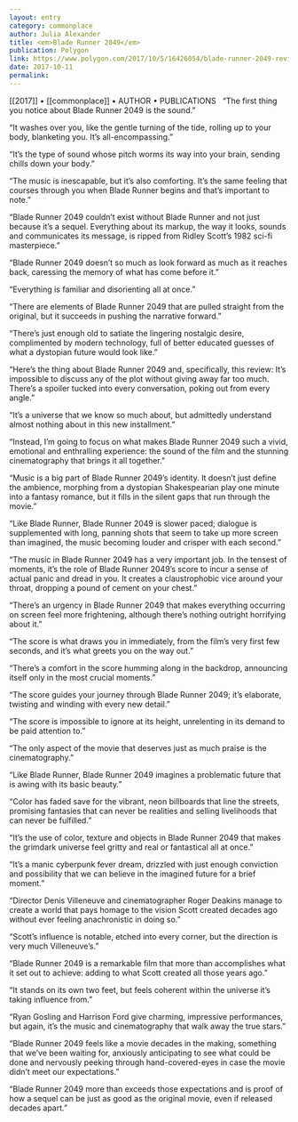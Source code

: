 ```yaml
---
layout: entry
category: commonplace
author: Julia Alexander
title: <em>Blade Runner 2049</em>
publication: Polygon
link: https://www.polygon.com/2017/10/5/16426054/blade-runner-2049-review
date: 2017-10-11
permalink: 
---
```


[[2017]] • [[commonplace]] • AUTHOR • PUBLICATIONS 
 
“The first thing you notice about Blade Runner 2049 is the sound.”

“It washes over you, like the gentle turning of the tide, rolling up to your body, blanketing you. It’s all-encompassing.”

“It’s the type of sound whose pitch worms its way into your brain, sending chills down your body.”

“The music is inescapable, but it’s also comforting. It’s the same feeling that courses through you when Blade Runner begins and that’s important to note.”

“Blade Runner 2049 couldn’t exist without Blade Runner and not just because it’s a sequel. Everything about its markup, the way it looks, sounds and communicates its message, is ripped from Ridley Scott’s 1982 sci-fi masterpiece.”

“Blade Runner 2049 doesn’t so much as look forward as much as it reaches back, caressing the memory of what has come before it.”

“Everything is familiar and disorienting all at once.”

“There are elements of Blade Runner 2049 that are pulled straight from the original, but it succeeds in pushing the narrative forward.”

“There’s just enough old to satiate the lingering nostalgic desire, complimented by modern technology, full of better educated guesses of what a dystopian future would look like.”

“Here’s the thing about Blade Runner 2049 and, specifically, this review: It’s impossible to discuss any of the plot without giving away far too much. There’s a spoiler tucked into every conversation, poking out from every angle.”

“It’s a universe that we know so much about, but admittedly understand almost nothing about in this new installment.”

“Instead, I’m going to focus on what makes Blade Runner 2049 such a vivid, emotional and enthralling experience: the sound of the film and the stunning cinematography that brings it all together.”

“Music is a big part of Blade Runner 2049’s identity. It doesn’t just define the ambience, morphing from a dystopian Shakespearian play one minute into a fantasy romance, but it fills in the silent gaps that run through the movie.”

“Like Blade Runner, Blade Runner 2049 is slower paced; dialogue is supplemented with long, panning shots that seem to take up more screen than imagined, the music becoming louder and crisper with each second.”

“The music in Blade Runner 2049 has a very important job. In the tensest of moments, it’s the role of Blade Runner 2049’s score to incur a sense of actual panic and dread in you. It creates a claustrophobic vice around your throat, dropping a pound of cement on your chest.”

“There’s an urgency in Blade Runner 2049 that makes everything occurring on screen feel more frightening, although there’s nothing outright horrifying about it.”

“The score is what draws you in immediately, from the film’s very first few seconds, and it’s what greets you on the way out.”

“There’s a comfort in the score humming along in the backdrop, announcing itself only in the most crucial moments.”

“The score guides your journey through Blade Runner 2049; it’s elaborate, twisting and winding with every new detail.”

“The score is impossible to ignore at its height, unrelenting in its demand to be paid attention to.”

“The only aspect of the movie that deserves just as much praise is the cinematography.”

“Like Blade Runner, Blade Runner 2049 imagines a problematic future that is awing with its basic beauty.”

“Color has faded save for the vibrant, neon billboards that line the streets, promising fantasies that can never be realities and selling livelihoods that can never be fulfilled.”

“It’s the use of color, texture and objects in Blade Runner 2049 that makes the grimdark universe feel gritty and real or fantastical all at once.”

“It’s a manic cyberpunk fever dream, drizzled with just enough conviction and possibility that we can believe in the imagined future for a brief moment.”

“Director Denis Villeneuve and cinematographer Roger Deakins manage to create a world that pays homage to the vision Scott created decades ago without ever feeling anachronistic in doing so.”

“Scott’s influence is notable, etched into every corner, but the direction is very much Villeneuve’s.”

“Blade Runner 2049 is a remarkable film that more than accomplishes what it set out to achieve: adding to what Scott created all those years ago.”

“It stands on its own two feet, but feels coherent within the universe it’s taking influence from.”

“Ryan Gosling and Harrison Ford give charming, impressive performances, but again, it’s the music and cinematography that walk away the true stars.”

“Blade Runner 2049 feels like a movie decades in the making, something that we’ve been waiting for, anxiously anticipating to see what could be done and nervously peeking through hand-covered-eyes in case the movie didn’t meet our expectations.”

“Blade Runner 2049 more than exceeds those expectations and is proof of how a sequel can be just as good as the original movie, even if released decades apart.”

